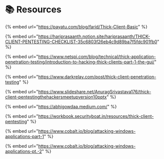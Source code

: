 # 📚 Resources

{% embed url="https://payatu.com/blog/farid/Thick-Client-Basic" %}

{% embed url="https://hariprasaanth.notion.site/hariprasaanth/THICK-CLIENT-PENTESTING-CHECKLIST-35c6803f26eb4c9d89ba7f5fdc901fb0" %}

{% embed url="https://www.netspi.com/blog/technical/thick-application-penetration-testing/introduction-to-hacking-thick-clients-part-1-the-gui/" %}

{% embed url="https://www.darkrelay.com/post/thick-client-penetration-testing" %}

{% embed url="https://www.slideshare.net/AnuragSrivastava176/thick-client-pentestingthehackersmeetupversion10pptx" %}

{% embed url="https://abhigowdaa.medium.com/" %}

{% embed url="https://workbook.securityboat.in/resources/thick-client-pentesting" %}

{% embed url="https://www.cobalt.io/blog/attacking-windows-applications-part-1" %}

{% embed url="https://www.cobalt.io/blog/attacking-windows-applications-pt.-2" %}
